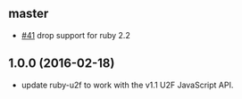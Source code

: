 ## master
- [#41](https://github.com/castle/ruby-u2f/pull/41) drop support for ruby 2.2

## 1.0.0 (2016-02-18)
- update ruby-u2f to work with the v1.1 U2F JavaScript API.
